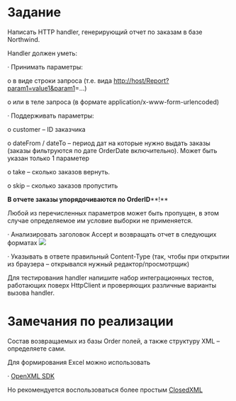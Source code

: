 
# Задание

Написать HTTP  handler, генерирующий отчет по заказам в базе Northwind.

Handler должен уметь:

· Принимать параметры:

o в виде строки запроса (т.е. вида [http://host/Report?param1=value1&param1](http://host/Report?param1=value1&param1)=...)

o или в теле запроса (в формате application/x-www-form-urlencoded)

· Поддерживать параметры:

o customer – ID заказчика

o dateFrom / dateTo – период дат на которые нужно выдать заказы (заказы фильтруются по дате OrderDate включительно). Может быть указан только 1 параметер

o take – сколько заказов вернуть.

o skip – сколько заказов пропустить

**В отчете заказы упорядочиваются по OrderID****!**

Любой из перечисленных параметров может быть пропущен, в этом случае определяемое им условие выборки не применяется.

· Анализировать заголовок Accept и возвращать отчет в следующих форматах
![](https://i3.yapics.com/03/29/3329Y29R03.png)

· Указывать в ответе правильный Content-Type (так, чтобы при открытии из браузера – открывался нужный редактор/просмотрщик)

Для тестирования handler напишите набор интеграционных тестов, работающих поверх HttpClient и проверяющих различные варианты вызова handler.

# Замечания по реализации

Состав возвращаемых из базы Order полей, а также структуру XML – определяете сами.

Для формирования Excel можно использовать

· [OpenXML SDK](https://www.nuget.org/packages/DocumentFormat.OpenXml/)

Но рекомендуется воспользоваться более простым [ClosedXML](https://github.com/closedxml/closedxml)
